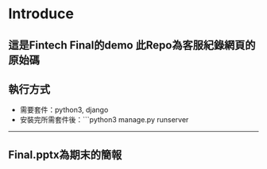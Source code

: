 # Introduce 

這是Fintech Final的demo
此Repo為客服紀錄網頁的原始碼
---
## 執行方式
- 需要套件：python3, django
- 安裝完所需套件後：```python3 manage.py runserver
---
## Final.pptx為期末的簡報
